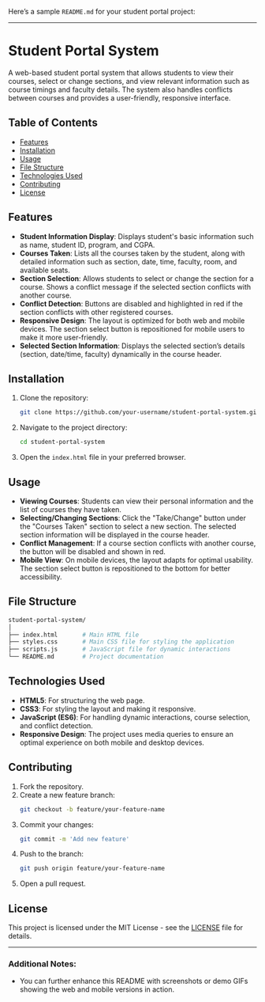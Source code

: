 Here’s a sample `README.md` for your student portal project:

---

# Student Portal System

A web-based student portal system that allows students to view their courses, select or change sections, and view relevant information such as course timings and faculty details. The system also handles conflicts between courses and provides a user-friendly, responsive interface.

## Table of Contents
- [Features](#features)
- [Installation](#installation)
- [Usage](#usage)
- [File Structure](#file-structure)
- [Technologies Used](#technologies-used)
- [Contributing](#contributing)
- [License](#license)

## Features

- **Student Information Display**: Displays student's basic information such as name, student ID, program, and CGPA.
- **Courses Taken**: Lists all the courses taken by the student, along with detailed information such as section, date, time, faculty, room, and available seats.
- **Section Selection**: Allows students to select or change the section for a course. Shows a conflict message if the selected section conflicts with another course.
- **Conflict Detection**: Buttons are disabled and highlighted in red if the section conflicts with other registered courses.
- **Responsive Design**: The layout is optimized for both web and mobile devices. The section select button is repositioned for mobile users to make it more user-friendly.
- **Selected Section Information**: Displays the selected section’s details (section, date/time, faculty) dynamically in the course header.
  
## Installation

1. Clone the repository:
   ```bash
   git clone https://github.com/your-username/student-portal-system.git
   ```

2. Navigate to the project directory:
   ```bash
   cd student-portal-system
   ```

3. Open the `index.html` file in your preferred browser.

## Usage

- **Viewing Courses**: Students can view their personal information and the list of courses they have taken.
- **Selecting/Changing Sections**: Click the "Take/Change" button under the "Courses Taken" section to select a new section. The selected section information will be displayed in the course header.
- **Conflict Management**: If a course section conflicts with another course, the button will be disabled and shown in red.
- **Mobile View**: On mobile devices, the layout adapts for optimal usability. The section select button is repositioned to the bottom for better accessibility.

## File Structure

```bash
student-portal-system/
│
├── index.html       # Main HTML file
├── styles.css       # Main CSS file for styling the application
├── scripts.js       # JavaScript file for dynamic interactions
└── README.md        # Project documentation
```

## Technologies Used

- **HTML5**: For structuring the web page.
- **CSS3**: For styling the layout and making it responsive.
- **JavaScript (ES6)**: For handling dynamic interactions, course selection, and conflict detection.
- **Responsive Design**: The project uses media queries to ensure an optimal experience on both mobile and desktop devices.

## Contributing

1. Fork the repository.
2. Create a new feature branch:
   ```bash
   git checkout -b feature/your-feature-name
   ```
3. Commit your changes:
   ```bash
   git commit -m 'Add new feature'
   ```
4. Push to the branch:
   ```bash
   git push origin feature/your-feature-name
   ```
5. Open a pull request.

## License

This project is licensed under the MIT License - see the [LICENSE](LICENSE) file for details.

---

### Additional Notes:
- You can further enhance this README with screenshots or demo GIFs showing the web and mobile versions in action.
